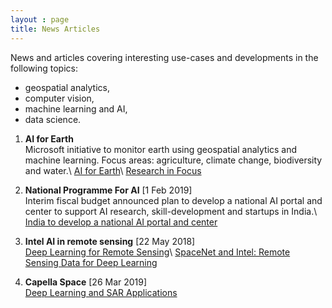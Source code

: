 ```yaml
---
layout : page
title: News Articles
---
```


News and articles covering interesting use-cases and developments in the following topics:
* geospatial analytics, 
* computer vision, 
* machine learning and AI,
* data science.

1. **AI for Earth**\
Microsoft initiative to monitor earth using geospatial analytics and machine learning.
Focus areas: agriculture, climate change, biodiversity and water.\\
[AI for Earth](https://www.microsoft.com/en-us/ai/ai-for-earth?activetab=pivot1%3aprimaryr6)\\
[Research in Focus](https://www.youtube.com/watch?v=rj0D_Fz6r6gxs)

2. **National Programme For AI** [1 Feb 2019]\
Interim fiscal budget announced plan to develop a national AI portal and center to support AI research, skill-development and startups in India.\\
[India to develop a national AI portal and center](https://www.geospatialworld.net/blogs/indian-finance-minister-national-ai-portal/)

3. **Intel AI in remote sensing** [22 May 2018]\
[Deep Learning for Remote Sensing](https://www.intel.ai/deep-learning-for-remote-sensing/#gs.6f2vcr)\\
[SpaceNet and Intel: Remote Sensing Data for Deep Learning](https://www.intel.ai/spacenet-and-intel/#gs.6f2vz2)

4. **Capella Space** [26 Mar 2019]\
[Deep Learning and SAR Applications](https://www.capellaspace.com/deep-learning-and-sar-applications/)
